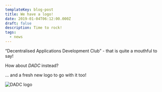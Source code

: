 ```yaml
---
templateKey: blog-post
title: We have a logo!
date: 2019-01-04T06:12:00.000Z
draft: false
description: Time to rock!
tags:
  - news
---
```


“Decentralised Applications Development Club” - that is quite a mouthful to say!

<!-- excerpt -->

How about *DADC* instead?

... and a fresh new logo to go with it too!

![DADC logo](/img/dadc-logo.png)


